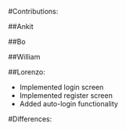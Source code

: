 #Contributions:

##Ankit

##Bo

##William

##Lorenzo: 
- Implemented login screen
- Implemented register screen
- Added auto-login functionality


#Differences:
